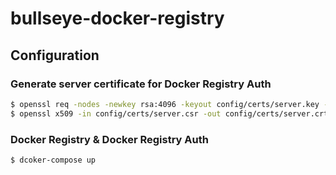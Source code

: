 # bullseye-docker-registry


## Configuration

### Generate server certificate for Docker Registry Auth

```sh
$ openssl req -nodes -newkey rsa:4096 -keyout config/certs/server.key -out config/certs/server.csr -subj "/CN=dockerauth"
$ openssl x509 -in config/certs/server.csr -out config/certs/server.crt -req -signkey config/certs/server.key -days 3650
```

### Docker Registry & Docker Registry Auth

```sh
$ dcoker-compose up
```
